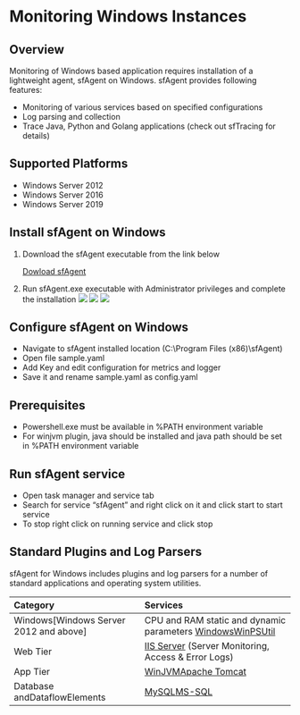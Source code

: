 # Monitoring Windows Instances

## Overview

Monitoring of Windows based application requires installation of a lightweight agent, sfAgent on Windows. sfAgent provides following features:

- Monitoring of various services based on specified configurations
- Log parsing and collection
- Trace Java, Python and Golang applications (check out sfTracing for details)

## Supported Platforms

- Windows Server 2012
- Windows Server 2016
- Windows Server 2019

## Install sfAgent on Windows

1. Download the sfAgent executable from the link below

   <a href="https://github.com/snappyflow/apm-agent-windows/releases/latest/download/SfagentSetup.exe">Dowload sfAgent</a>

2. Run sfAgent.exe executable with Administrator privileges and complete the installation
   <img src="/img/sfagent_windows/1.png" />
   <img src="/img/sfagent_windows/2.png" /> 
   <img src="/img/sfagent_windows/3.png" /> 

## Configure sfAgent on Windows

- Navigate to sfAgent installed location (C:\Program Files (x86)\sfAgent)
- Open file sample.yaml
- Add Key and edit configuration for metrics and logger
- Save it and rename sample.yaml as config.yaml

## Prerequisites

- Powershell.exe must be available in %PATH environment variable
- For winjvm plugin, java should be installed and java path should be set in %PATH environment variable

## Run sfAgent service

- Open task manager and service tab
- Search for service “sfAgent” and right click on it and click start to start service
- To stop right click on running service and click stop

## Standard Plugins and Log Parsers

sfAgent for Windows includes plugins and log parsers for a number of standard applications and operating system utilities.

| Category                               | Services                                                     |
| :------------------------------------- | :----------------------------------------------------------- |
| Windows[Windows Server 2012 and above] | CPU and RAM static and dynamic parameters [Windows](javascript:void(0))[WinPSUtil](javascript:void(0)) |
| Web Tier                               | [IIS Server](javascript:void(0)) (Server Monitoring, Access & Error Logs) |
| App Tier                               | [WinJVM](javascript:void(0))[Apache Tomcat](javascript:void(0)) |
| Database andDataflowElements           | [MySQL](javascript:void(0))[MS-SQL](javascript:void(0))      |
